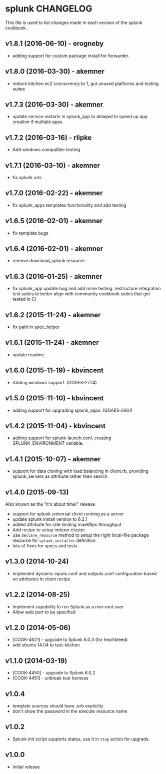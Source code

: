 splunk CHANGELOG
================
This file is used to list changes made in each version of the splunk cookbook.

v1.8.1 (2016-06-10) - erogneby
-------------------

- adding support for custom package install for forwarder.

v1.8.0 (2016-03-30) - akemner
-------------------

- reduce kitchen.ec2 concurrency to 1, gut unused platforms and testing suites

v1.7.3 (2016-03-30) - akemner
-------------------

- update service restarts in splunk_app to delayed to speed up app creation if multiple apps

v1.7.2 (2016-03-16) - rlipke
-------------------

- Add windows compatible testing

v1.7.1 (2016-03-10) - akemner
-------------------

- fix splunk urls

v1.7.0 (2016-02-22) - akemner
-------------------

- fix splunk_apps templates functionality and add testing

v1.6.5 (2016-02-01) - akemner
-------------------

- fix template bugs

v1.6.4 (2016-02-01) - akemner
-------------------

- remove download_splunk resource

v1.6.3 (2016-01-25) - akemner
-------------------

- fix splunk_app update bug and add more testing. restructure integration test suites to better align with community cookbook suites that get tested in CI

v1.6.2 (2015-11-24) - akemner
-------------------

- fix path in spec_helper

v1.6.1 (2015-11-24) - akemner
-------------------

- update readme.

v1.6.0 (2015-11-19) - kbvincent
-------------------

- Adding windows support. (GDAES-2774)

v1.5.0 (2015-11-10) - kbvincent
-------------------

- adding support for upgrading splunk_apps. (GDAES-2661)

v1.4.2 (2015-11-04) - kbvincent
-------------------

- adding support for splunk-launch.conf, creating SPLUNK_ENVIRONMENT variable.


v1.4.1 (2015-10-07) - akemner
-------------------

- support for data cloning with load balancing in client.rb, providing splunk_servers as attribute rather then search


v1.4.0 (2015-09-13)
-------------------

Also known as the "it's about time!" release

- support for splunk universal client running as a server
- update splunk install version to 6.2.1
- added attribute for rate limiting maxKBps throughput
- Add recipe to setup indexer cluster
- use `declare_resource` method to setup the right local-file package resource for `splunk_installer` definition
- lots of fixes for specs and tests

v1.3.0 (2014-10-24)
-------------------

- Implement dynamic inputs.conf and outputs.conf configuration based on attributes in client recipe.

v1.2.2 (2014-08-25)
-------------------

- Implement capability to run Splunk as a non-root user
- Allow web port to be specified

v1.2.0 (2014-05-06)
-------------------
- [COOK-4621] - upgrade to Splunk 6.0.3 (for heartbleed)
- add ubuntu 14.04 to test-kitchen

v1.1.0 (2014-03-19)
-------------------
- [COOK-4450] - upgrade to Splunk 6.0.2
- [COOK-4451] - unbreak test harness

v1.0.4
------
- template sources should have .erb explicitly
- don't show the password in the execute resource name

v1.0.2
------
- Splunk init script supports status, use it in `stop` action for upgrade.

v1.0.0
-----
- Initial release
